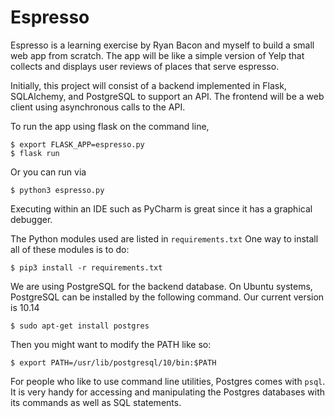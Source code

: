 # Espresso

Espresso is a learning exercise by Ryan Bacon and myself to build
a small web app from scratch. The app will be like a simple version
of Yelp that collects and displays user reviews of places that serve espresso.

Initially, this project will consist of a backend implemented in Flask,
SQLAlchemy, and PostgreSQL to support an API. The frontend will be a web client
using asynchronous calls to the API.

To run the app using flask on the command line,

`$ export FLASK_APP=espresso.py`  
`$ flask run`

Or you can run via

`$ python3 espresso.py`

Executing within an IDE such as PyCharm is great since it has a
graphical debugger.

The Python modules used are listed in `requirements.txt`
One way to install all of these modules is to do:

`$ pip3 install -r requirements.txt`

We are using PostgreSQL for the backend database. On Ubuntu systems,
PostgreSQL can be installed by the following command. Our current
version is 10.14

`$ sudo apt-get install postgres`

Then you might want to modify the PATH like so:

`$ export PATH=/usr/lib/postgresql/10/bin:$PATH`

For people who like to use command line utilities, Postgres comes
with `psql`. It is very handy for accessing and manipulating
the Postgres databases with its commands as well as
SQL statements.
